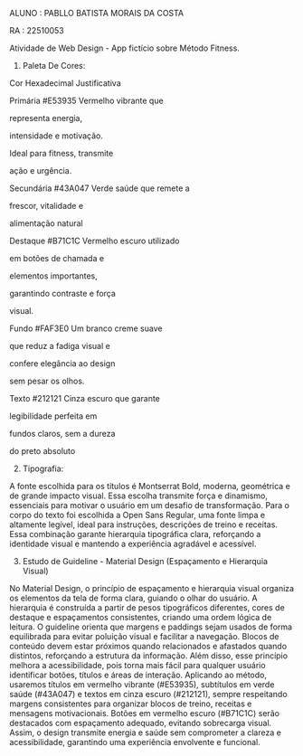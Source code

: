 ALUNO : PABLLO BATISTA MORAIS DA COSTA 

RA : 22510053 

Atividade de Web Design - App fictício sobre Método Fitness. 

1.  Paleta De Cores: 

Cor  Hexadecimal  Justificativa 

Primária  #E53935  Vermelho vibrante que 

representa energia, 

intensidade e motivação. 

Ideal para fitness, transmite 

ação e urgência. 

Secundária  #43A047  Verde saúde que remete a 

frescor, vitalidade e 

alimentação natural 

Destaque  #B71C1C  Vermelho escuro utilizado 

em botões de chamada e 

elementos importantes, 

garantindo contraste e força 

visual. 

Fundo  #FAF3E0  Um branco creme suave 

que reduz a fadiga visual e 

confere elegância ao design 

sem pesar os olhos. 

Texto  #212121  Cinza escuro que garante 

legibilidade perfeita em 

fundos claros, sem a dureza 

do preto absoluto 

2.  Tipografia: 

A fonte escolhida para os títulos é Montserrat Bold, moderna, geométrica e de grande impacto visual. Essa escolha transmite força e dinamismo, essenciais para motivar o usuário em um desafio de transformação. Para o corpo do texto foi escolhida a Open Sans Regular, uma fonte limpa e altamente legível, ideal para instruções, descrições de treino e receitas. Essa combinação garante hierarquia tipográfica clara, reforçando a identidade visual e mantendo a experiência agradável e acessível. 

3.  Estudo de Guideline - Material Design (Espaçamento e Hierarquia Visual) 

No Material Design, o princípio de espaçamento e hierarquia visual organiza os elementos da tela de forma clara, guiando o olhar do usuário. A hierarquia é construída a partir de pesos tipográficos diferentes, cores de destaque e espaçamentos consistentes, criando uma ordem lógica de leitura. O guideline orienta que margens e paddings sejam usados de forma equilibrada para evitar poluição visual e facilitar a navegação. Blocos de conteúdo devem estar próximos quando relacionados e afastados quando distintos, reforçando a estrutura da informação. Além disso, esse princípio melhora a acessibilidade, pois torna mais fácil para qualquer usuário identificar botões, títulos e áreas de interação. Aplicando ao método, usaremos títulos em vermelho vibrante (#E53935), subtítulos em verde saúde (#43A047) e textos em cinza escuro (#212121), sempre respeitando margens consistentes para organizar blocos de treino, receitas e mensagens motivacionais. Botões em vermelho escuro (#B71C1C) serão destacados com espaçamento adequado, evitando sobrecarga visual. Assim, o design transmite energia e saúde sem comprometer a clareza e acessibilidade, garantindo uma experiência envolvente e funcional.